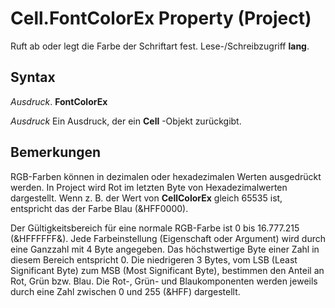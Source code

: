 
# Cell.FontColorEx Property (Project)

Ruft ab oder legt die Farbe der Schriftart fest. Lese-/Schreibzugriff  **lang**.


## Syntax

 _Ausdruck_. **FontColorEx**

 _Ausdruck_ Ein Ausdruck, der ein **Cell** -Objekt zurückgibt.


## Bemerkungen

RGB-Farben können in dezimalen oder hexadezimalen Werten ausgedrückt werden. In Project wird Rot im letzten Byte von Hexadezimalwerten dargestellt. Wenn z. B. der Wert von  **CellColorEx** gleich 65535 ist, entspricht das der Farbe Blau (&amp;HFF0000).

Der Gültigkeitsbereich für eine normale RGB-Farbe ist 0 bis 16.777.215 (&amp;HFFFFFF&amp;). Jede Farbeinstellung (Eigenschaft oder Argument) wird durch eine Ganzzahl mit 4 Byte angegeben. Das höchstwertige Byte einer Zahl in diesem Bereich entspricht 0. Die niedrigeren 3 Bytes, vom LSB (Least Significant Byte) zum MSB (Most Significant Byte), bestimmen den Anteil an Rot, Grün bzw. Blau. Die Rot-, Grün- und Blaukomponenten werden jeweils durch eine Zahl zwischen 0 und 255 (&amp;HFF) dargestellt.


